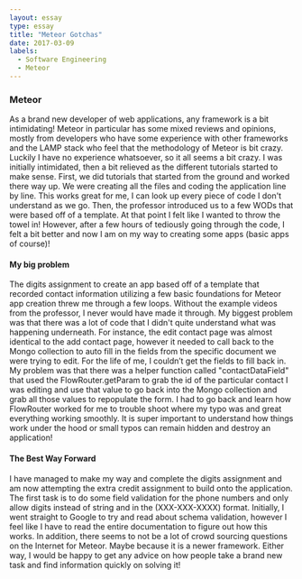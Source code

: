 ```yaml
---
layout: essay
type: essay
title: "Meteor Gotchas"
date: 2017-03-09
labels:
  - Software Engineering
  - Meteor
---
```

### Meteor

As a brand new developer of web applications, any framework is a bit intimidating! Meteor in particular has some mixed reviews and opinions, mostly from developers who have some experience with other frameworks and the LAMP stack who feel that the methodology of Meteor is bit crazy. Luckily I have no experience whatsoever, so it all seems a bit crazy. I was initially intimidated, then a bit relieved as the different tutorials started to make sense. First, we did tutorials that started from the ground and worked there way up. We were creating all the files and coding the application line by line. This works great for me, I can look up every piece of code I don't understand as we go. Then, the professor introduced us to a few WODs that were based off of a template. At that point I felt like I wanted to throw the towel in! However, after a few hours of tediously going through the code, I felt a bit better and now I am on my way to creating some apps (basic apps of course)!

#### My big problem
The digits assignment to create an app based off of a template that recorded contact information utilizing a few basic foundations for Meteor app creation threw me through a few loops. Without the example videos from the professor, I never would have made it through. My biggest problem was that there was a lot of code that I didn't quite understand what was happening underneath. For instance, the edit contact page was almost identical to the add contact page, however it needed to call back to the Mongo collection to auto fill in the fields from the specific document we were trying to edit. For the life of me, I couldn’t get the fields to fill back in. My problem was that there was a helper function called "contactDataField" that used the FlowRouter.getParam to grab the id of the particular contact I was editing and use that value to go back into the Mongo collection and grab all those values to repopulate the form. I had to go back and learn how FlowRouter worked for me to trouble shoot where my typo was and great everything working smoothly. It is super important to understand how things work under the hood or small typos can remain hidden and destroy an application! 


#### The Best Way Forward
I have managed to make my way and complete the digits assignment and am now attempting the extra credit assignment to build onto the application. The first task is to do some field validation for the phone numbers and only allow digits instead of string and in the (XXX-XXX-XXXX) format. Initially, I went straight to Google to try and read about schema validation, however I feel like I have to read the entire documentation to figure out how this works. In addition, there seems to not be a lot of crowd sourcing questions on the Internet for Meteor. Maybe because it is a newer framework. Either way, I would be happy to get any advice on how people take a brand new task and find information quickly on solving it!



